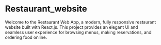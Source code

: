 # Restaurant_website
Welcome to the Restaurant Web App, a modern, fully responsive restaurant website built with React.js. This project provides an elegant UI and seamless user experience for browsing menus, making reservations, and ordering food online.

